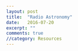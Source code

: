 ```yaml
---
layout: post
title:  "Radio Astronomy"
date:   2016-07-20
excerpt: ""
comments: true
//category: Resources
---
```

